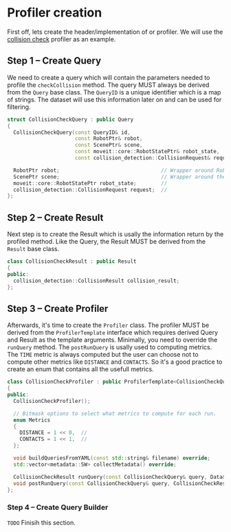 # Profiler creation
First off, lets create the header/implementation of or profiler. We will use the [collision check](/moveit/include/moveit_benchmark_suite/profilers/collision_check_profiler.h) profiler as an example.

## Step 1 &ndash; Create Query
We need to create a query which will contain the parameters needed to profile the `checkCollision` method. The query MUST always be derived from the `Query` base class. The `QueryID` is a unique identifier which is a map of strings. The dataset will use this information later on and can be used for filtering.


```cpp
struct CollisionCheckQuery : public Query
{
  CollisionCheckQuery(const QueryID& id,                               //
                      const RobotPtr& robot,                           //
                      const ScenePtr& scene,                           //
                      const moveit::core::RobotStatePtr& robot_state,  //
                      const collision_detection::CollisionRequest& request);

  RobotPtr robot;                                 // Wrapper around RobotModel
  ScenePtr scene;                                 // Wrapper around the PlanningScene
  moveit::core::RobotStatePtr robot_state;        //
  collision_detection::CollisionRequest request;  //
};
```
## Step 2 &ndash; Create Result
Next step is to create the Result which is usally the information return by the profiled method. Like the Query, the Result MUST be derived from the `Result` base class.
```cpp
class CollisionCheckResult : public Result
{
public:
  collision_detection::CollisionResult collision_result;
};
```
## Step 3 &ndash; Create Profiler
Afterwards, it's time to create the `Profiler` class. The profiler MUST be derived from the `ProfilerTemplate` interface which requires derived Query and Result as the template arguments. Minimally, you need to override the `runQuery` method. The `postRunQuery` is usally used to computing metrics. The `TIME` metric is always computed but the user can choose not to compute other metrics like `DISTANCE` and `CONTACTS`. So it's a good practice to create an enum that contains all the usefull metrics.

```cpp
class CollisionCheckProfiler : public ProfilerTemplate<CollisionCheckQuery, CollisionCheckResult>
{
public:
  CollisionCheckProfiler();

  // Bitmask options to select what metrics to compute for each run.
  enum Metrics
  {
    DISTANCE = 1 << 0,  //
    CONTACTS = 1 << 1,  //
  };

  void buildQueriesFromYAML(const std::string& filename) override;
  std::vector<metadata::SW> collectMetadata() override;

  CollisionCheckResult runQuery(const CollisionCheckQuery& query, Data& result) const override;
  void postRunQuery(const CollisionCheckQuery& query, CollisionCheckResult& result, Data& data) override;
};
```
### Step 4 &ndash; Create Query Builder

`TODO` Finisih this section.
